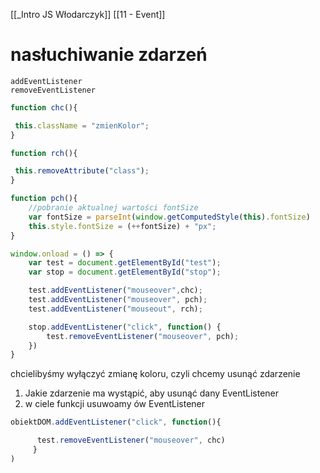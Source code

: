 [[_Intro JS Włodarczyk]]
[[11 - Event]]



# nasłuchiwanie zdarzeń
`addEventListener`  
`removeEventListener` 
```javascript
function chc(){  

 this.className = "zmienKolor";  
}  

function rch(){  

 this.removeAttribute("class");  
}  

function pch(){
	//pobranie aktualnej wartości fontSize
	var fontSize = parseInt(window.getComputedStyle(this).fontSize)
	this.style.fontSize = (++fontSize) + "px";
}

window.onload = () => {  
	var test = document.getElementById("test");  
	var stop = document.getElementById("stop");

	test.addEventListener("mouseover",chc);  
	test.addEventListener("mouseover", pch);
	test.addEventListener("mouseout", rch);  

	stop.addEventListener("click", function() {
		test.removeEventListener("mouseover", pch);
	})
}  
```  

chcielibyśmy wyłączyć zmianę koloru, czyli chcemy usunąć zdarzenie  

1. Jakie zdarzenie ma wystąpić, aby usunąć dany EventListener  
2. w ciele funkcji usuwoamy ów EventListener  
```js
obiektDOM.addEventListener("click", function(){ 

      test.removeEventListener("mouseover", chc)
     }
)  
```




